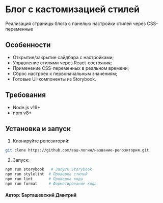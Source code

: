 # Блог с кастомизацией стилей

Реализация страницы блога с панелью настройки стилей через CSS-переменные

## Особенности
- Открытие/закрытие сайдбара с настройками;
- Управление стилями через React-состояния;
- Применение CSS-переменных в реальном времени;
- Сброс настроек к первоначальным значениям;
- Готовые UI-компоненты из Storybook.

## Требования
- Node.js v16+
- npm v8+

## Установка и запуск

1. Клонируйте репозиторий:
```bash
git clone https://github.com/ваш-логин/название-репозитория.git
```
2. Запуск:
```bash
npm run storybook   # Запуск Storybook
npm run stylelint  # Проверка стилей
npm run lint       # Проверка кода
npm run format     # Форматирование кода
```

#### Автор: Барташевский Дмитрий